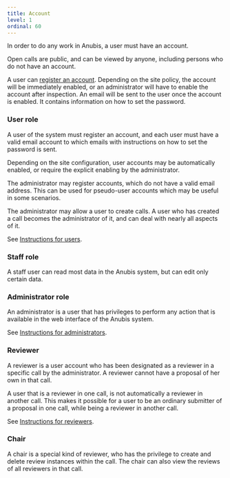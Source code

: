 ```yaml
---
title: Account
level: 1
ordinal: 60
---
```


In order to do any work in Anubis, a user must have an account.

Open calls are public, and can be viewed by anyone, including persons
who do not have an account.

A user can [register an account](/user/register). Depending on the
site policy, the account will be immediately enabled, or an
administrator will have to enable the account after inspection. An
email will be sent to the user once the account is enabled. It
contains information on how to set the password.

### User role

A user of the system must register an account, and each user must have
a valid email account to which emails with instructions on how to set
the password is sent.

Depending on the site configuration, user accounts may be
automatically enabled, or require the explicit enabling by the
administrator.

The administrator may register accounts, which do not have a valid
email address. This can be used for pseudo-user accounts which may be
useful in some scenarios.

The administrator may allow a user to create calls. A user who has
created a call becomes the administrator of it, and can deal with
nearly all aspects of it.

See [Instructions for users](/documentation/instructions-for-users).

### Staff role

A staff user can read most data in the Anubis system, but can edit only
certain data.

### Administrator role

An administrator is a user that has privileges to perform any action
that is available in the web interface of the Anubis system.

See [Instructions for administrators](/documentation/instructions-for-admins).

### Reviewer

A reviewer is a user account who has been designated as a reviewer in
a specific call by the administrator. A reviewer cannot have a
proposal of her own in that call.

A user that is a reviewer in one call, is not automatically a reviewer
in another call. This makes it possible for a user to be an ordinary
submitter of a proposal in one call, while being a reviewer in another
call.

See [Instructions for reviewers](/documentation/instructions-for-reviewers).

### Chair

A chair is a special kind of reviewer, who has the privilege to create
and delete review instances within the call. The chair can also view
the reviews of all reviewers in that call.



